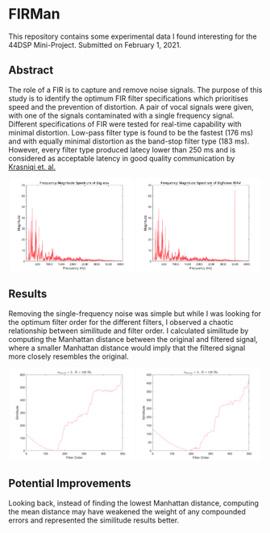 # FIRMan
This repository contains some experimental data I found interesting for the 44DSP Mini-Project. Submitted on February 1, 2021.

## Abstract
The role of a FIR is to capture and remove noise signals. The purpose of this study is to identify the optimum FIR filter specifications which prioritises speed and the prevention of distortion. A pair of vocal signals were given, with one of the signals contaminated with a single frequency signal. Different specifications of FIR were tested for real-time capability with minimal distortion. Low-pass filter type is found to be the fastest (176 ms) and with equally minimal distortion as the band-stop filter type (183 ms). However, every filter type produced latecy lower than 250 ms and is considered as acceptable latency in good quality communication by [Krasniqi et. al.](https://www.semanticscholar.org/paper/VoLTE-Performance-Analysis-and-Evaluation-in-Real-Krasniqi/38d626a6264e816cb28954135109a4c3cfb4ad2f)

<div align="center">
  <div class="row">
    <img src="resources/FreqClean.png" width="49%" />
    <img src="resources/FreqNoise.png" width="49%" /> 
  </div>
</div>

## Results
Removing the single-frequency noise was simple but while I was looking for the optimum filter order for the different filters, I observed a chaotic relationship between similitude and filter order. I calculated similitude by computing the Manhattan distance between the original and filtered signal, where a smaller Manhattan distance would imply that the filtered signal more closely resembles the original.

<div align="center">
  <div class="row">
    <img src="resources/1.png" width="49%" />
    <img src="resources/2.png" width="49%" /> 
  </div>
</div>

## Potential Improvements
Looking back, instead of finding the lowest Manhattan distance, computing the mean distance may have weakened the weight of any compounded errors and represented the similitude results better.